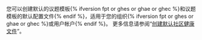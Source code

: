 您可以创建默认的议题模板{% ifversion fpt or ghes or ghae or ghec %}和议题模板的默认配置文件{% endif %}，适用于您的组织{% ifversion fpt or ghes or ghae or ghec %}或用户帐户{% endif %}。 更多信息请参阅“[创建默认社区健康文件](/communities/setting-up-your-project-for-healthy-contributions/creating-a-default-community-health-file)”。

